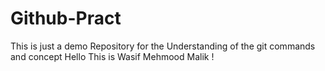 # Github-Pract
This is just a demo Repository for the Understanding of the git commands and concept 
Hello This is Wasif Mehmood Malik !
